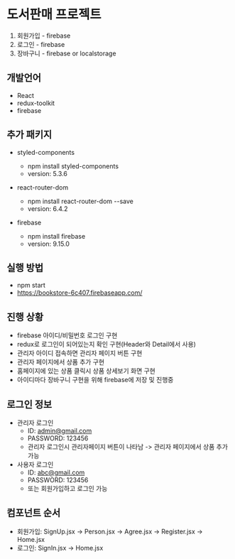 # 도서판매 프로젝트
1. 회원가입 - firebase
2. 로그인 - firebase
3. 장바구니 - firebase or localstorage

## 개발언어
- React
- redux-toolkit
- firebase

## 추가 패키지
- styled-components
  - npm install styled-components
  - version: 5.3.6

- react-router-dom
  - npm install react-router-dom --save
  - version: 6.4.2

- firebase
  - npm install firebase
  - version: 9.15.0

## 실행 방법
- npm start
- https://bookstore-6c407.firebaseapp.com/

## 진행 상황
- firebase 아이디/비밀번호 로그인 구현
- redux로 로그인이 되어있는지 확인 구현(Header와 Detail에서 사용)
- 관리자 아이디 접속하면 관리자 페이지 버튼 구현
- 관리자 페이지에서 상품 추가 구현
- 홈페이지에 있는 상품 클릭시 상품 상세보기 화면 구현
- 아이디마다 장바구니 구현을 위해 firebase에 저장 및 진행중

## 로그인 정보
- 관리자 로그인
  - ID: admin@gmail.com
  - PASSWORD: 123456
  - 관리자 로그인시 관리자페이지 버튼이 나타남 -> 관리자 페이지에서 상품 추가 가능
- 사용자 로그인
  - ID: abc@gmail.com
  - PASSWORD: 123456
  - 또는 회원가입하고 로그인 가능

## 컴포넌트 순서
- 회원가입: SignUp.jsx -> Person.jsx -> Agree.jsx -> Register.jsx -> Home.jsx
- 로그인: SignIn.jsx -> Home.jsx
